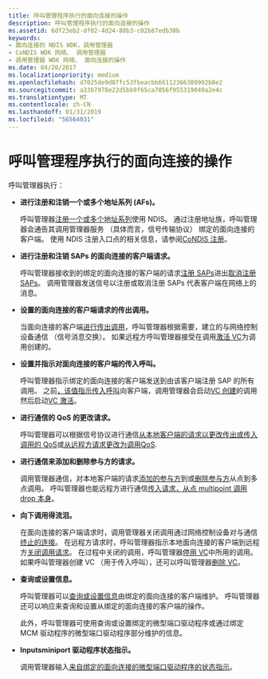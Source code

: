 ```yaml
---
title: 呼叫管理程序执行的面向连接的操作
description: 呼叫管理程序执行的面向连接的操作
ms.assetid: 6df23eb2-df02-4d24-88b3-c02b87edb38b
keywords:
- 面向连接的 NDIS WDK，调用管理器
- CoNDIS WDK 网络、 调用管理器
- 调用管理器 WDK 网络、 面向连接的操作
ms.date: 04/20/2017
ms.localizationpriority: medium
ms.openlocfilehash: d7025de9d07fc53fbeacbb66112366389992b8e2
ms.sourcegitcommit: a33b7978e22d5bb9f65ca7056f955319049a2e4c
ms.translationtype: MT
ms.contentlocale: zh-CN
ms.lasthandoff: 01/31/2019
ms.locfileid: "56564031"
---
```

# <a name="connection-oriented-operations-performed-by-call-managers"></a>呼叫管理程序执行的面向连接的操作





呼叫管理器执行：

-   **进行注册和注销一个或多个地址系列 (AFs)。**

    呼叫管理器[注册一个或多个地址系列](registering-and-opening-an-address-family.md)使用 NDIS。 通过注册地址族，呼叫管理器会通告其调用管理器服务 （具体而言，信号传输协议） 绑定的面向连接的客户端。 使用 NDIS 注册入口点的相关信息，请参阅[CoNDIS 注册](condis-registration.md)。

-   **进行注册和注销 SAPs 的面向连接的客户端请求。**

    呼叫管理器接收到的绑定的面向连接的客户端的请求[注册 SAPs](registering-a-sap.md)进出[取消注册 SAPs](deregistering-a-sap.md)。 调用管理器发送信号以注册或取消注册 SAPs 代表客户端在网络上的消息。

-   **设置的面向连接的客户端请求的传出调用。**

    当面向连接的客户端[进行传出调用](making-a-call.md)，呼叫管理器根据需要，建立的与网络控制设备通信 （信号消息交换）。 如果远程方呼叫管理器接受在调用[激活 VC](activating-a-vc.md)为调用创建的。

-   **设置并指示对面向连接的客户端的传入呼叫。**

    呼叫管理器指示绑定的面向连接的客户端发送到由该客户端注册 SAP 的所有调用。 之前[，该值指示传入呼叫](indicating-an-incoming-call.md)向客户端，调用管理器会启动[VC 创建](creating-a-vc.md)的调用然后启动[VC 激活](activating-a-vc.md)。

-   **进行通信的 QoS 的更改请求。**

    呼叫管理器可以根据信号协议进行通信[从本地客户端的请求以更改传出或传入调用的 QoS](client-initiated-request-to-change-call-parameters.md)或[从远程方请求更改为调用QoS](incoming-request-to-change-call-parameters.md).

-   **进行通信来添加和删除参与方的请求。**

    调用管理器通信，对本地客户端的请求[添加的参与方](adding-a-party-to-a-multipoint-call.md)到或[删除参与方](dropping-a-party-from-a-multipoint-call.md)从点到多点调用。 呼叫管理器也能远程方进行通信[传入请求，从点 multipoint 调用 drop 本身](incoming-request-to-drop-a-party-from-a-multipoint-call.md)。

-   **向下调用得流泪。**

    在面向连接的客户端请求时，调用管理器关闭调用通过网络控制设备对与通信[终止的连接](client-initiated-request-to-close-a-call.md)。 在远程方请求时，呼叫管理器指示本地面向连接的客户端到远程方[关闭调用请求](incoming-request-to-close-a-call.md)。 在过程中关闭的调用，呼叫管理器[停用 VC](deactivating-a-vc.md)中所用的调用。 如果呼叫管理器创建 VC （用于传入呼叫），还可以呼叫管理器[删除 VC](deleting-a-vc.md)。

-   **查询或设置信息。**

    呼叫管理器可以[查询或设置信息](querying-or-setting-information.md)由绑定的面向连接的客户端维护。 呼叫管理器还可以响应来查询和设置从绑定的面向连接的客户端的操作。

    此外，呼叫管理器可使用查询或设置绑定的微型端口驱动程序或通过绑定 MCM 驱动程序的微型端口驱动程序部分维护的信息。

-   **Inputsminiport 驱动程序状态指示。**

    调用管理器输入[来自绑定的面向连接的微型端口驱动程序的状态指示](indicating-miniport-driver-status.md)。

 

 





